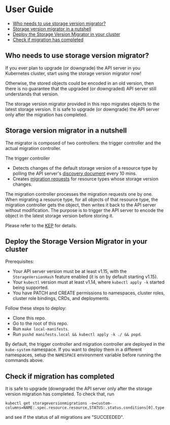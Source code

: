# User Guide

* [Who needs to use storage version migrator?](#who-needs-to-use-storage-version-migrator)
* [Storage version migrator in a nutshell](#storage-version-migrator-in-a-nutshell)
* [Deploy the Storage Version Migrator in your cluster](#deploy-the-storage-version-migrator-in-your-cluster)
* [Check if migration has completed](#check-if-migration-has-completed)

## Who needs to use storage version migrator?

If you ever plan to upgrade (or downgrade) the API server in you Kubernetes
cluster, start using the storage version migrator now!

Otherwise, the stored objects could be encoded in an old version, then there is
no guarantee that the upgraded (or downgraded) API server still understands that
version.

The storage version migrator provided in this repo migrates objects to the
latest storage version. It is safe to upgrade (or downgrade) the API server only
after the migration has completed.

## Storage version migrator in a nutshell

The migrator is composed of two controllers: the trigger controller and the
actual migration controller.

The trigger controller
* Detects changes of the default storage version of a resource type by polling
  the API server's [discovery document][] every 10 mins.
* Creates [migration requests][] for resource types whose storage version changes.

The migration controller processes the migration requests one by one. When migrating
a resource type, for all objects of that resource type, the migration controller
gets the object, then writes it back to the API server without modification. The
purpose is to trigger the API server to encode the object in the latest storage
version before storing it.

Please refer to the [KEP][] for details.

[discovery document]:https://github.com/kubernetes/kubernetes/blob/7351f1acd7e67c46112a988a70a01ce46775707e/staging/src/k8s.io/apimachinery/pkg/apis/meta/v1/types.go#L986
[migration requests]:https://github.com/kubernetes-sigs/kube-storage-version-migrator/blob/60dee538334c2366994c2323c0db5db8ab4d2838/pkg/apis/migration/v1alpha1/types.go#L30
[KEP]:https://github.com/kubernetes/enhancements/blob/master/keps/sig-api-machinery/0030-storage-migration.md

## Deploy the Storage Version Migrator in your cluster
Prerequisites:
* Your API server version must be at least v1.15, with the
`StorageVersionHash` feature enabled (it is on by default starting v1.15).
* Your `kubectl` version must at least v1.14, where `kubectl apply -k` started
  being supported.
* You have PATCH and CREATE permissions to namespaces, cluster roles, cluster
  role bindings, CRDs, and deployments.

Follow these steps to deploy:
* Clone this repo.
* Go to the root of this repo.
* Run `make local-manifests`.
* Run `pushd manifests.local && kubectl apply -k ./ && popd`.

By default, the trigger controller and migration controller are deployed in the
`kube-system` namespace. If you want to deploy them in a different namespaces,
setup the `NAMESPACE` environment variable before running the commands above.

## Check if migration has completed

It is safe to upgrade (downgrade) the API server only after the storage version
migration has completed. To check that, run

```
kubectl get storageversionmigrations -o=custom-columns=NAME:.spec.resource.resource,STATUS:.status.conditions[0].type
```

and see if the status of all migrations are "SUCCEEDED".
